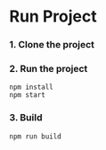 # Run Project
### 1. Clone the project

### 2. Run the project
```shell
npm install
npm start
```

### 3. Build
```shell
npm run build
```
